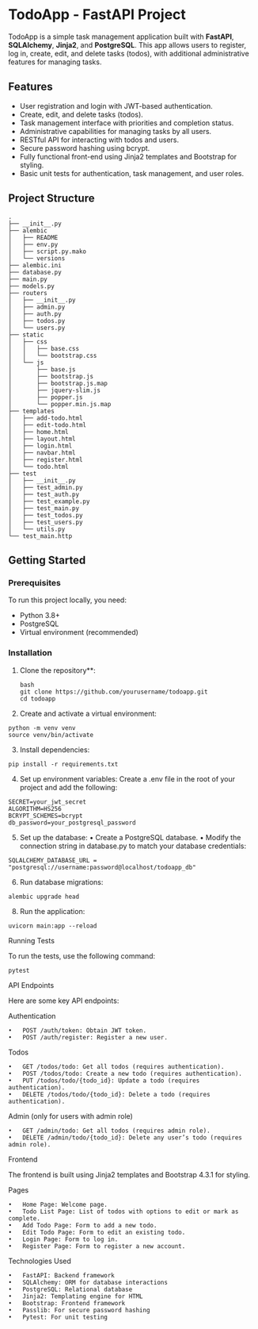 # TodoApp - FastAPI Project

TodoApp is a simple task management application built with **FastAPI**, **SQLAlchemy**, **Jinja2**, and **PostgreSQL**. This app allows users to register, log in, create, edit, and delete tasks (todos), with additional administrative features for managing tasks.

## Features

- User registration and login with JWT-based authentication.
- Create, edit, and delete tasks (todos).
- Task management interface with priorities and completion status.
- Administrative capabilities for managing tasks by all users.
- RESTful API for interacting with todos and users.
- Secure password hashing using bcrypt.
- Fully functional front-end using Jinja2 templates and Bootstrap for styling.
- Basic unit tests for authentication, task management, and user roles.

## Project Structure
```
.
├── __init__.py
├── alembic
│   ├── README
│   ├── env.py
│   ├── script.py.mako
│   └── versions
├── alembic.ini
├── database.py
├── main.py
├── models.py
├── routers
│   ├── __init__.py
│   ├── admin.py
│   ├── auth.py
│   ├── todos.py
│   └── users.py
├── static
│   ├── css
│   │   ├── base.css
│   │   └── bootstrap.css
│   └── js
│       ├── base.js
│       ├── bootstrap.js
│       ├── bootstrap.js.map
│       ├── jquery-slim.js
│       ├── popper.js
│       └── popper.min.js.map
├── templates
│   ├── add-todo.html
│   ├── edit-todo.html
│   ├── home.html
│   ├── layout.html
│   ├── login.html
│   ├── navbar.html
│   ├── register.html
│   └── todo.html
├── test
│   ├── __init__.py
│   ├── test_admin.py
│   ├── test_auth.py
│   ├── test_example.py
│   ├── test_main.py
│   ├── test_todos.py
│   ├── test_users.py
│   └── utils.py
└── test_main.http
```
## Getting Started

### Prerequisites

To run this project locally, you need:

- Python 3.8+
- PostgreSQL
- Virtual environment (recommended)

### Installation

1. Clone the repository**:
   ```
   bash
   git clone https://github.com/yourusername/todoapp.git
   cd todoapp
   ```
2.	Create and activate a virtual environment: 
   ```
   python -m venv venv
   source venv/bin/activate
   ```
3.	Install dependencies:
   ```
   pip install -r requirements.txt
   ```
4.	Set up environment variables:
Create a .env file in the root of your project and add the following:
   ```
   SECRET=your_jwt_secret
   ALGORITHM=HS256
   BCRYPT_SCHEMES=bcrypt
   db_password=your_postgresql_password
   ```
5.	Set up the database:
•	Create a PostgreSQL database.
•	Modify the connection string in database.py to match your database credentials:
   ```
   SQLALCHEMY_DATABASE_URL = "postgresql://username:password@localhost/todoapp_db"
   ```
6.	Run database migrations:
   ```
   alembic upgrade head
   ```
8.	Run the application:
   ```
   uvicorn main:app --reload
   ```

Running Tests

To run the tests, use the following command:
   ```
   pytest
   ```
API Endpoints

Here are some key API endpoints:

Authentication

	•	POST /auth/token: Obtain JWT token.
	•	POST /auth/register: Register a new user.

Todos

	•	GET /todos/todo: Get all todos (requires authentication).
	•	POST /todos/todo: Create a new todo (requires authentication).
	•	PUT /todos/todo/{todo_id}: Update a todo (requires authentication).
	•	DELETE /todos/todo/{todo_id}: Delete a todo (requires authentication).

Admin (only for users with admin role)

	•	GET /admin/todo: Get all todos (requires admin role).
	•	DELETE /admin/todo/{todo_id}: Delete any user’s todo (requires admin role).

Frontend

The frontend is built using Jinja2 templates and Bootstrap 4.3.1 for styling.

Pages

	•	Home Page: Welcome page.
	•	Todo List Page: List of todos with options to edit or mark as complete.
	•	Add Todo Page: Form to add a new todo.
	•	Edit Todo Page: Form to edit an existing todo.
	•	Login Page: Form to log in.
	•	Register Page: Form to register a new account.

Technologies Used

	•	FastAPI: Backend framework
	•	SQLAlchemy: ORM for database interactions
	•	PostgreSQL: Relational database
	•	Jinja2: Templating engine for HTML
	•	Bootstrap: Frontend framework
	•	Passlib: For secure password hashing
	•	Pytest: For unit testing
